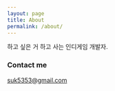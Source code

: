 ```yaml
---
layout: page
title: About
permalink: /about/
---
```


하고 싶은 거 하고 사는 인디게임 개발자.

### Contact me

[suk5353@gmail.com](mailto:suk5353@gmail.com)
